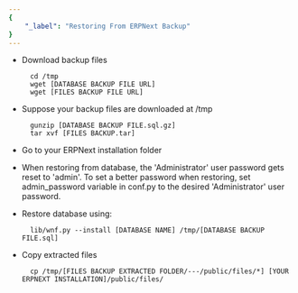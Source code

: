 ```yaml
---
{
	"_label": "Restoring From ERPNext Backup"
}
---
```


* Download backup files

		cd /tmp
		wget [DATABASE BACKUP FILE URL]
		wget [FILES BACKUP FILE URL]

* Suppose your backup files are downloaded at /tmp

		gunzip [DATABASE BACKUP FILE.sql.gz]
		tar xvf [FILES BACKUP.tar]

* Go to your ERPNext installation folder
* When restoring from database, the 'Administrator' user password gets reset to 'admin'. To set a better password when restoring, set admin_password variable in conf.py to the desired 'Administrator' user password.
* Restore database using:

		lib/wnf.py --install [DATABASE NAME] /tmp/[DATABASE BACKUP FILE.sql]

* Copy extracted files

		cp /tmp/[FILES BACKUP EXTRACTED FOLDER/---/public/files/*] [YOUR ERPNEXT INSTALLATION]/public/files/